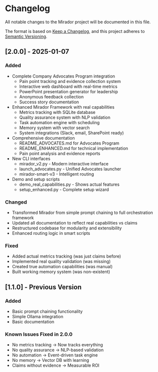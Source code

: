 # Changelog

All notable changes to the Mirador project will be documented in this file.

The format is based on [Keep a Changelog](https://keepachangelog.com/en/1.0.0/),
and this project adheres to [Semantic Versioning](https://semver.org/spec/v2.0.0.html).

## [2.0.0] - 2025-01-07

### Added
- Complete Company Advocates Program integration
  - Pain point tracking and evidence collection system
  - Interactive web dashboard with real-time metrics
  - PowerPoint presentation generator for leadership
  - Anonymous feedback collection
  - Success story documentation
- Enhanced Mirador Framework with real capabilities
  - Metrics tracking with SQLite database
  - Quality assurance system with NLP validation
  - Task automation engine with scheduling
  - Memory system with vector search
  - System integrations (Slack, email, SharePoint ready)
- Comprehensive documentation
  - README_ADVOCATES.md for Advocates Program
  - README_ENHANCED.md for technical implementation
  - Pain point analysis and evidence reports
- New CLI interfaces
  - mirador_v2.py - Modern interactive interface
  - launch_advocates.py - Unified Advocates launcher
  - mirador-smart-v3 - Intelligent routing
- Demo and setup scripts
  - demo_real_capabilities.py - Shows actual features
  - setup_enhanced.py - Complete setup wizard

### Changed
- Transformed Mirador from simple prompt chaining to full orchestration framework
- Updated all documentation to reflect real capabilities vs claims
- Restructured codebase for modularity and extensibility
- Enhanced routing logic in smart scripts

### Fixed
- Added actual metrics tracking (was just claims before)
- Implemented real quality validation (was missing)
- Created true automation capabilities (was manual)
- Built working memory system (was non-existent)

## [1.1.0] - Previous Version

### Added
- Basic prompt chaining functionality
- Simple Ollama integration
- Basic documentation

### Known Issues Fixed in 2.0.0
- No metrics tracking → Now tracks everything
- No quality assurance → NLP-based validation
- No automation → Event-driven task engine
- No memory → Vector DB with learning
- Claims without evidence → Measurable ROI